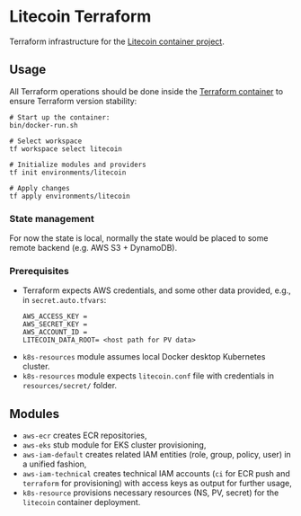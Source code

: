 # Litecoin Terraform

Terraform infrastructure for the [Litecoin container project](https://github.com/davidlukac/litecoin-container).


## Usage

All Terraform operations should be done inside the [Terraform container](https://github.com/davidlukac/litecoin-tf-container)
to ensure Terraform version stability:
```shell
# Start up the container:
bin/docker-run.sh

# Select workspace
tf workspace select litecoin

# Initialize modules and providers
tf init environments/litecoin

# Apply changes
tf apply environments/litecoin
```


### State management

For now the state is local, normally the state would be placed to some remote backend (e.g. AWS S3 + DynamoDB).


### Prerequisites

- Terraform expects AWS credentials, and some other data provided, e.g., in `secret.auto.tfvars`:
  ```
  AWS_ACCESS_KEY = 
  AWS_SECRET_KEY = 
  AWS_ACCOUNT_ID = 
  LITECOIN_DATA_ROOT= <host path for PV data>
  ```
- `k8s-resources` module assumes local Docker desktop Kubernetes cluster.
- `k8s-resources` module expects `litecoin.conf` file with credentials in `resources/secret/` folder. 


## Modules

- `aws-ecr` creates ECR repositories,
- `aws-eks` stub module for EKS cluster provisioning,
- `aws-iam-default` creates related IAM entities (role, group, policy, user) in a unified fashion,
- `aws-iam-technical` creates technical IAM accounts (`ci` for ECR push and `terraform` for provisioning) with access 
  keys as output for further usage,
- `k8s-resource` provisions necessary resources (NS, PV, secret) for the `litecoin` container deployment.  
